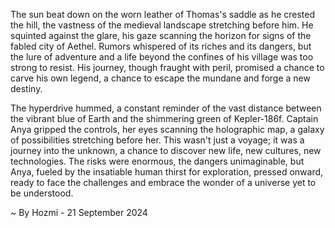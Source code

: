 
The sun beat down on the worn leather of Thomas's saddle as he crested the hill, the vastness of the medieval landscape stretching before him. He squinted against the glare, his gaze scanning the horizon for signs of the fabled city of Aethel. Rumors whispered of its riches and its dangers, but the lure of adventure and a life beyond the confines of his village was too strong to resist. His journey, though fraught with peril, promised a chance to carve his own legend, a chance to escape the mundane and forge a new destiny. 

The hyperdrive hummed, a constant reminder of the vast distance between the vibrant blue of Earth and the shimmering green of Kepler-186f. Captain Anya gripped the controls, her eyes scanning the holographic map, a galaxy of possibilities stretching before her. This wasn't just a voyage; it was a journey into the unknown, a chance to discover new life, new cultures, new technologies. The risks were enormous, the dangers unimaginable, but Anya, fueled by the insatiable human thirst for exploration, pressed onward, ready to face the challenges and embrace the wonder of a universe yet to be understood. 

~ By Hozmi - 21 September 2024
